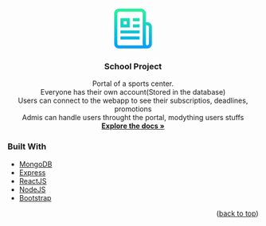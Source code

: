 <!-- PROJECT LOGO -->
<br />
<div align="center">
  <a href="https://github.com/TOMMASO26175/schoolPrj">
    <img src="images/logo.png" alt="Logo" width="80" height="80">
  </a>

<h3 align="center">School Project</h3>

  <p align="center">
    Portal of a sports center. 
    <br />
    Everyone has their own account(Stored in the database)
    <br />
    Users can connect to the webapp to see their subscriptios, deadlines, promotions
    <br />
    Admis can handle users throught the portal, modything users stuffs
    <br />
    <a href="https://github.com/TOMMASO26175/schoolPrj"><strong>Explore the docs »</strong></a>
    <br />
  </p>
</div>

### Built With

* [MongoDB](https://mongodb.com/)
* [Express](https://expressjs.com/)
* [ReactJS](https://reactjs.org/)
* [NodeJS](https://nodejs.org/)
* [Bootstrap](https://getbootstrap.com)

<p align="right">(<a href="#top">back to top</a>)</p>

